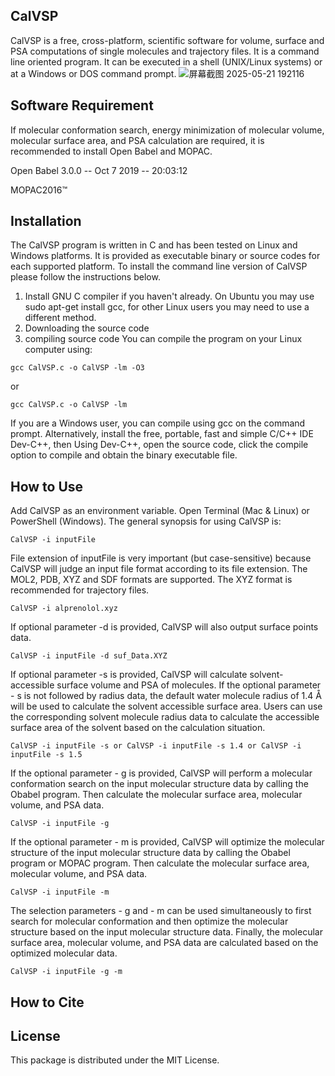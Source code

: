 ## CalVSP

CalVSP is a free, cross-platform, scientific software for volume, surface and PSA computations of single molecules and trajectory files. It is a command line oriented program. It can be executed in a shell (UNIX/Linux systems) or at a Windows or DOS command prompt.
![屏幕截图 2025-05-21 192116](https://github.com/user-attachments/assets/0ac588c7-f8f2-4dff-ae1c-41955d163c77)

## Software Requirement
If molecular conformation search, energy minimization of molecular volume, molecular surface area, and PSA calculation are required, it is recommended to install Open Babel and MOPAC.

Open Babel 3.0.0 -- Oct  7 2019 -- 20:03:12

MOPAC2016™


## **Installation**
The CalVSP program is written in C and has been tested on Linux and Windows platforms. It is provided as executable binary or source codes for each supported platform. To install the command line version of CalVSP please follow the instructions below.
1. Install GNU C compiler if you haven't already. On Ubuntu you may use sudo apt-get install gcc, for other Linux users you may need to use a different method.
2. Downloading the source code
3. compiling source code You can compile the program on your Linux computer using: 

```
gcc CalVSP.c -o CalVSP -lm -O3
```
  or

```
gcc CalVSP.c -o CalVSP -lm
```
If you are a Windows user, you can compile using gcc on the command prompt. Alternatively, install the free, portable, fast and simple C/C++ IDE Dev-C++, then Using Dev-C++, open the source code, click the compile option to compile and obtain the binary executable file.


## **How to Use**
Add CalVSP as an environment variable.
Open Terminal (Mac & Linux) or PowerShell (Windows).
The general synopsis for using CalVSP is:
```
CalVSP -i inputFile 
```
File extension of inputFile is very important (but case-sensitive) because CalVSP will judge an input file format according to its file extension. The MOL2, PDB, XYZ and SDF formats are supported. The XYZ format is recommended for trajectory files.

```
CalVSP -i alprenolol.xyz
```
If optional parameter -d is provided, CalVSP will also output surface points data. 

```
CalVSP -i inputFile -d suf_Data.XYZ
```

If optional parameter -s is provided, CalVSP will calculate solvent-accessible surface volume and PSA of molecules. If the optional parameter - s is not followed by radius data, the default water molecule radius of 1.4 Å will be used to calculate the solvent accessible surface area. Users can use the corresponding solvent molecule radius data to calculate the accessible surface area of the solvent based on the calculation situation.

```
CalVSP -i inputFile -s or CalVSP -i inputFile -s 1.4 or CalVSP -i inputFile -s 1.5
```

If the optional parameter - g is provided, CalVSP will perform a molecular conformation search on the input molecular structure data by calling the Obabel program. Then calculate the molecular surface area, molecular volume, and PSA data.

```
CalVSP -i inputFile -g
```

If the optional parameter - m is provided, CalVSP will optimize the molecular structure of the input molecular structure data by calling the Obabel program or MOPAC program. Then calculate the molecular surface area, molecular volume, and PSA data.
```
CalVSP -i inputFile -m
```
The selection parameters - g and - m can be used simultaneously to first search for molecular conformation and then optimize the molecular structure based on the input molecular structure data. Finally, the molecular surface area, molecular volume, and PSA data are calculated based on the optimized molecular data.
```
CalVSP -i inputFile -g -m
```



## **How to Cite**
## **License**
This package is distributed under the MIT License.

<!--
**CalVSP/CalVSP** is a ✨ _special_ ✨ repository because its `README.md` (this file) appears on your GitHub profile.

Here are some ideas to get you started:

- 🔭 I’m currently working on ...
- 🌱 I’m currently learning ...
- 👯 I’m looking to collaborate on ...
- 🤔 I’m looking for help with ...
- 💬 Ask me about ...
- 📫 How to reach me: ...
- 😄 Pronouns: ...
- ⚡ Fun fact: ...
-->
